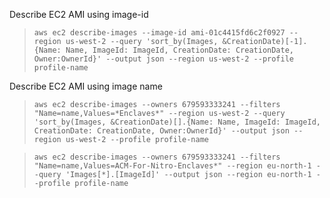
Describe EC2 AMI using image-id
> ```aws ec2 describe-images --image-id ami-01c4415fd6c2f0927 --region us-west-2 --query 'sort_by(Images, &CreationDate)[-1].{Name: Name, ImageId: ImageId, CreationDate: CreationDate, Owner:OwnerId}' --output json --region us-west-2 --profile profile-name```<br/>

Describe EC2 AMI using image name
> ```aws ec2 describe-images --owners 679593333241 --filters "Name=name,Values=*Enclaves*" --region us-west-2 --query 'sort_by(Images, &CreationDate)[].{Name: Name, ImageId: ImageId, CreationDate: CreationDate, Owner:OwnerId}' --output json --region us-west-2 --profile profile-name```<br/>

> ```aws ec2 describe-images --owners 679593333241 --filters "Name=name,Values=ACM-For-Nitro-Enclaves*" --region eu-north-1 --query 'Images[*].[ImageId]' --output json --region eu-north-1 --profile profile-name```<br/>
